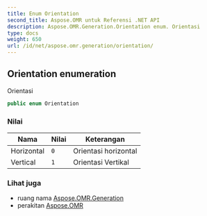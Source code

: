 ```yaml
---
title: Enum Orientation
second_title: Aspose.OMR untuk Referensi .NET API
description: Aspose.OMR.Generation.Orientation enum. Orientasi
type: docs
weight: 650
url: /id/net/aspose.omr.generation/orientation/
---
```

## Orientation enumeration

Orientasi

```csharp
public enum Orientation
```

### Nilai

| Nama | Nilai | Keterangan |
| --- | --- | --- |
| Horizontal | `0` | Orientasi horizontal |
| Vertical | `1` | Orientasi Vertikal |

### Lihat juga

* ruang nama [Aspose.OMR.Generation](../../aspose.omr.generation/)
* perakitan [Aspose.OMR](../../)



